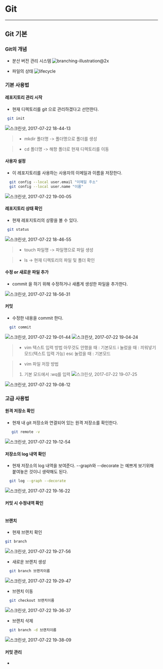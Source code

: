 




 # Git
---
 ## Git 기본
 ### Git의 개념

 - 분산 버전 관리 시스템
 ![branching-illustration@2x](http://i.imgur.com/lH5j8w8.png)

 - 파일의 상태
 ![lifecycle](http://i.imgur.com/fFY8CuP.png)

 ### 기본 사용법

 #### 레포지토리 관리 시작

 - 현재 디렉토리를 git 으로 관리하겠다고 선언한다.

 ```bash
  git init
 ```
 ![스크린샷, 2017-07-22 18-44-13](http://i.imgur.com/0geV6DJ.png)


 > - mkdir 폴더명
    ->  폴더명으로 폴더를 생성

>  - cd 폴더명
    -> 해항 폴더로 현재 디렉토리를 이동

 #### 사용자 설정
- 이 레포지토리를 사용하는 사용자의 이메일과 이름을 저장한다.

```bash
  git config --local user.email "이메일 주소"
  git config --local user.name "이름"
```

![스크린샷, 2017-07-22 19-00-05](http://i.imgur.com/G20vKPC.png)

 #### 레포지토리 상태 확인

- 현재 레포지토리의 상황을 볼 수 있다.

 ```bash
  git status
 ```
 ![스크린샷, 2017-07-22 18-46-55](http://i.imgur.com/fGvrEgb.png)


 > - touch 파일명
    -> 파일명으로 파일 생성

 > - ls
    -> 현재 디렉토리의 파일 및 폴더 확인  

  #### 수정 or 새로운 파일 추가
  - commit 을 하기 위해 수정하거나 새롭게 생성한 파일을 추가한다.

  ![스크린샷, 2017-07-22 18-56-31](http://i.imgur.com/aMNiXFJ.png)

  #### 커밋
  - 수정한 내용을 commit 한다.

  ```bash
    git commit
  ```
  ![스크린샷, 2017-07-22 19-01-44](http://i.imgur.com/alPxF9b.png)
  ![스크린샷, 2017-07-22 19-04-24](http://i.imgur.com/FWk6Ags.png)

  >* vim 텍스트 입력 방법
  아무것도 안했을 때  : 기본모드
  i 눌렀을 때 : 끼워넣기 모드(텍스트 입력 가능)
  esc 눌렀을 때 : 기본모드

  > * vim 파일 저장 방법
  > 1) 기본 모드에서 :wq를 입력
  >![스크린샷, 2017-07-22 19-07-25](http://i.imgur.com/jupQwdm.png)

  ![스크린샷, 2017-07-22 19-08-12](http://i.imgur.com/iXhWKFL.png)


  ### 고급 사용법

  #### 원격 저장소 확인
   * 현재 내 git 저장소와 연결되어 있는 원격 저장소를 확인한다.

   ```bash
      git remote -v
   ```

   ![스크린샷, 2017-07-22 19-12-54](http://i.imgur.com/e3xITsu.png)


   #### 저장소의 log 내역 확인
   * 현재 저장소의 log 내역을 보여준다. --graph와 --decorate 는 예쁘게 보기위해 붙여놓은 것이니 생략해도 된다.

  ```bash
    git log --graph --decorate
  ```

   ![스크린샷, 2017-07-22 19-16-22](http://i.imgur.com/fQA3h6F.png)

   #### 커밋 시 수정내역 확인

   ```bash


   ```


   #### 브랜치
   * 현재 브랜치 확인

   ```bash
   git branch

   ```


  ![스크린샷, 2017-07-22 19-27-56](http://i.imgur.com/qwQ8ojZ.png)

  * 새로운 브랜치 생성

  ```bash
    git branch 브랜치이름

  ```
  ![스크린샷, 2017-07-22 19-29-47](http://i.imgur.com/gsO14I7.png)

  * 브렌치 이동

  ```bash
    git checkout 브랜치이름

  ```
  ![스크린샷, 2017-07-22 19-36-37](http://i.imgur.com/zmbFdVu.png)

  * 브랜치 삭제

  ```bash
    git branch -d 브랜치이름

  ```
 ![스크린샷, 2017-07-22 19-38-09](http://i.imgur.com/dZGbdsQ.png)


  #### 커밋 관리

  *
